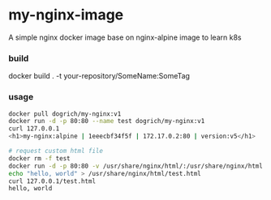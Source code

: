 # my-nginx-image
A simple nginx docker image base on nginx-alpine image to learn k8s

### build
docker build . -t your-repository/SomeName:SomeTag

### usage

```bash
docker pull dogrich/my-nginx:v1
docker run -d -p 80:80 --name test dogrich/my-nginx:v1
curl 127.0.0.1
<h1>my-nginx:alpine | 1eeecbf34f5f | 172.17.0.2:80 | version:v5</h1>

# request custom html file
docker rm -f test
docker run -d -p 80:80 -v /usr/share/nginx/html/:/usr/share/nginx/html --name test dogrich/my-nginx:v1
echo "hello, world" > /usr/share/nginx/html/test.html
curl 127.0.0.1/test.html
hello, world
```


